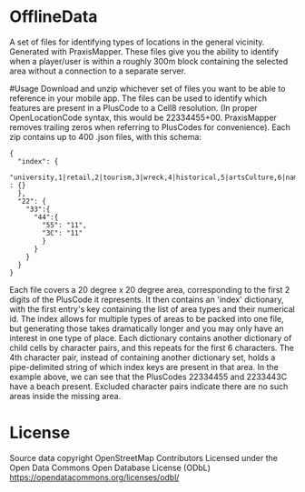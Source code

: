 # OfflineData
A set of files for identifying types of locations in the general vicinity. Generated with PraxisMapper.
These files give you the ability to identify when a player/user is within a roughly 300m block containing the selected area without a connection to a separate server.

#Usage
Download and unzip whichever set of files you want to be able to reference in your mobile app.
The files can be used to identify which features are present in a PlusCode to a Cell8 resolution. (In proper OpenLocationCode syntax, this would be 22334455+00. PraxisMapper removes trailing zeros when referring to PlusCodes for convenience).
Each zip contains up to 400 .json files, with this schema:

```
{
  "index": {
    "university,1|retail,2|tourism,3|wreck,4|historical,5|artsCulture,6|namedBuilding,7|water,8|wetland,9|park,10|beach,11|natureReserve,12|cemetery,13|trail,14" : {}
  },
  "22": {
    "33":{
      "44":{
        "55": "11",
        "3C": "11"
        }
      }
    }
  }
}
```

Each file covers a 20 degree x 20 degree area, corresponding to the first 2 digits of the PlusCode it represents. It then contains an 'index' dictionary, with the first entry's key containing the list of area types and their numerical id.
The index allows for multiple types of areas to be packed into one file, but generating those takes dramatically longer and you may only have an interest in one type of place.
Each dictionary contains another dictionary of child cells by character pairs, and this repeats for the first 6 characters. The 4th character pair, instead of containing another dictionary set, holds a pipe-delimited string of which index keys are present in that area.
In the example above, we can see that the PlusCodes 22334455 and 2233443C have a beach present. Excluded character pairs indicate there are no such areas inside the missing area.

# License
Source data copyright OpenStreetMap Contributors
Licensed under the Open Data Commons Open Database License (ODbL)
https://opendatacommons.org/licenses/odbl/
